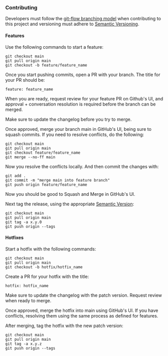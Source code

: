 ### Contributing

Developers must follow the [git-flow branching model](https://nvie.com/posts/a-successful-git-branching-model/) when contributing to this project and versioning must adhere to [Semantic Versioning](http://semver.org/).

#### Features

Use the following commands to start a feature:

```
git checkout main
git pull origin main
git checkout -b feature/feature_name
```

Once you start pushing commits, open a PR with your branch. The title for your PR should be:

```
feature: feature_name
```

When you are ready, request review for your feature PR on Github's UI, and approval + conversation resolution is required before the branch can be merged.

Make sure to update the changelog before you try to merge.

Once approved, merge your branch main in GitHub's UI, being sure to squash commits.  If you need to resolve conflicts, do the following:

```
git checkout main
git pull origin main
git checkout feature/feature_name
git merge --no-ff main
```

Now you resolve the conflicts locally. And then commit the changes with:

```
git add .
git commit -m "merge main into feature branch"
git push origin feature/feature_name
```

Now you should be good to Squash and Merge in GitHub's UI.

Next tag the release, using the appropriate [Semantic Version](http://semver.org/):

```
git checkout main
git pull origin main
git tag -a x.y.0
git push origin --tags
```

#### Hotfixes

Start a hotfix with the following commands:

```
git checkout main
git pull origin main
git checkout -b hotfix/hotfix_name
```

Create a PR for your hotfix with the title:

```
hotfix: hotfix_name
```

Make sure to update the changelog with the patch version.  Request review when ready to merge.

Once approved, merge the hotfix into main using GitHub's UI. If you have conflicts, resolving them using the same process as defined for features.

After merging, tag the hotfix with the new patch version:

```
git checkout main
git pull origin main
git tag -a x.y.z
git push origin --tags
```
